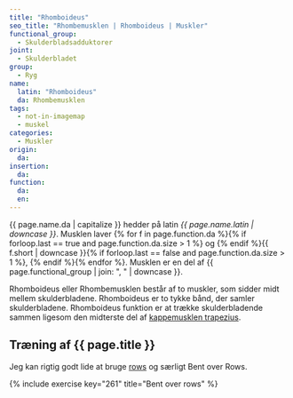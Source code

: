 ```yaml
---
title: "Rhomboideus"
seo_title: "Rhombemusklen | Rhomboideus | Muskler"
functional_group:
  - Skulderbladsadduktorer
joint:
  - Skulderbladet
group:
  - Ryg
name:
  latin: "Rhomboideus"
  da: Rhombemusklen
tags:
  - not-in-imagemap
  - muskel
categories:
  - Muskler
origin:
  da:
insertion:
  da:
function:
  da:
  en:
---
```


{{ page.name.da | capitalize }} hedder på latin *{{ page.name.latin | downcase }}*. Musklen laver {% for f in page.function.da %}{% if forloop.last == true and page.function.da.size > 1 %} og {% endif %}{{ f.short | downcase  }}{% if forloop.last == false and page.function.da.size > 1 %}, {% endif %}{% endfor %}. Musklen er en del af {{ page.functional_group | join: ", " | downcase }}.

Rhomboideus eller Rhombemusklen består af to muskler, som sidder midt mellem skulderbladene. Rhomboideus er to tykke bånd, der samler skulderbladene. Rhomboideus funktion er at trække skulderbladende sammen ligesom den midterste del af [kappemusklen trapezius](/trapezius/).

## Træning af {{ page.title }}

Jeg kan rigtig godt lide at bruge [rows](/rows/) og særligt Bent over Rows.

{% include exercise key="261" title="Bent over rows" %}
